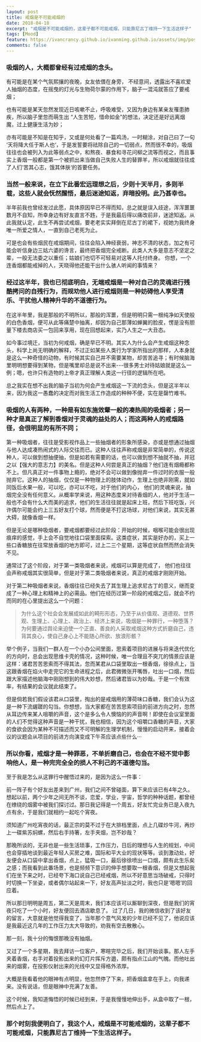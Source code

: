```yaml
---
layout: post
title: 戒烟是不可能戒烟的
date: 2018-04-18
excerpt: "戒烟是不可能戒烟的，这辈子都不可能戒烟，只能靠尼古丁维持一下生活这样子"
tags: [Mood]
feature: https://ivancrancy.github.io/ivanming.github.io/assets/img/post_image/helloword_feature.jpg
comments: false
---
```

### 吸烟的人，大概都曾经有过戒烟的念头。

有可能是在某个气氛熙攘的夜晚，女友依偎在身旁， 不经意间，透露出不喜欢爱人抽烟的态度，在摇曳的灯光与生物荷尔蒙的作用下，脑子一混沌就答应了要戒烟；

也有可能是某天忽然发现近日咳嗽不止，呼吸难受，又因为身边有某亲友罹患肺疾，所以脑子里忽而萌生出 “人生苦短，惜命如金”的想法，决定还是好远离烟魔，过上健康生活为妙；

亦有可能是不知是在知乎，又或是何处看了一篇鸡汤，一时糊涂，对自己曰了一句 ‘天将降大任于斯人也‘，于是发誓要将祛除自己的一切弱点，然而很不幸的，吸烟往往也会被列入为此等弱点之中，和熬夜、暴食和寻花问柳之流等而视之，而且事实上香烟一般都是第一个被抓出来当做自己失败人生的替罪羊，所以戒烟就往往成了人们’苦其心志，饿其体肤‘的首要任务。

### 当然一般来说，在立下此番宏远理想之后，少则十天半月，多则半载，这些人就会怃然醒悟，最后迷途知返，弃暗投明。此乃甚幸也。

半年前我也曾经发过此愿，具体原因早已不得而知，总之就是误入歧途，浑浑噩噩数月不自知，所幸身边有好友直言不韪，于是我最后得以痛改前非，迷途知返。从此我就认定，此生不再尝试戒烟，要老老实实拜倒在尼古丁的裙下，视她为我终身唯一所爱之情人，一直到自己老死为止。

可是也会有些烟民在戒烟期间，往往会陷入神经衰弱，神志不清的状态，加之有可能会听信身边三姑六婆的谗言，最终把香烟完全戒断。此类人大多是意志不坚定之辈，一般无法委之以重任；姑娘们也切不可轻易对这等人托付终身。 你想，一个连香烟都能戒掉的人，天晓得他还能干出什么骇人听闻的事情来？

### 经过这半年，我也已彻底明白，无端戒烟是一种对自己的灵魂进行残酷拷问的自残行为，而规劝他人进行戒烟则是一种妨碍他人享受清乐、干扰他人精神升华的不道德行为。

在这半年里，我是那般的不明所以，那般的浑噩，但是明明只需一根纯净如天使般的白色香烟，便可从此等痛楚中抽离，却因为自己那薄如蝉翼的脸皮，愣是没有胆量下楼去商店买一包回来享用，现在回想起来，实乃人生之一大丑态。

如今事过境迁，当初为何戒烟，确是早已不明。其实人为什么会产生戒烟这种念头，科学上尚无明确的解释，不过正如某些人类行为学家所指出的那样，人本身就是这么一种奇怪的动物，有时候其实自己并不需要某物，却苦苦追寻；有时候脑海里明明想要得到某物，但是嘴里却总是说不出来---很多男士对待姑娘就是这么一例；嗯，也许只有造物的上帝才真正理解人类这一行径的逻辑所在吧。

总之我实在想不出我的脑子当初为何会产生戒烟这一下流的念头，但是这半年以来，因为我这一愚蠢的决定而对我生活工作造成的种种不便，实在是罄竹难书。

### 吸烟的人有两种，一种是有如东施效颦一般的凑热闹的吸烟者；另一种才是真正了解到香烟对于灵魂的益处的人；而这两种人的戒烟路径，会很明显的有所不同；

第一种吸烟者，往往是受影视作品上一些抽烟者的形象所感染，亦或是想通过抽烟与他人达成凑热闹式的人际交往而已。这种人往往声称戒烟是非常简单的，传说这种人，可以做到想抽便抽，但是如若有需要的话，也可以做到想不抽就不抽，并冠之以【强大的意志力】的美名。但是这种人何尝是真正的抽烟？他们连有烟瘾都称不上。但凡真正对一件事物上瘾的，绝对不会可以做到像抛弃一件过时的衣服一般抛弃它。这种人的抽烟，仅仅是一种物理上的肢体动作，生理上也绝非刚需，就如同饭后水果一般，可以吃，亦可以不吃，对于他们的内心， 他们的灵魂来说，抽烟完全没有任何意义。从概率学来说，用这种态度来对待香烟的人，他对于生活一般也不会有什么大而美的追求，他们的生活往往就是起床上班，然后下班吃饭，兴许偶尔可能会约上三五好友打个球，然而便是不打这场球，对他们来说，其实无甚大碍，就像香烟一样。

但是无论是哪种吸烟者，要戒烟都要经过此阶段：开始的时候，咽喉可能会很出现痕痒的感觉，手上会不自觉地往口袋里面探索。这类症状，其实是好办的，买上一些口香糖放在往常放香烟的地方即可，过上二三个星期，这等症状自然而然会消失不见。

通常过了这个阶段，对于第一类吸烟者来说，戒烟可以算是完成了， 他们也往往会声称戒烟其实很简单，但是对于第二类吸烟者来说，真正的戒烟才刚刚开始。

对于第二种吸烟者来说，香烟往往已经失去了其生理上追求尼古丁的意义，继而变成了一种心理上和精神上的必需品。他们在经历过第一阶段的戒烟之后，就会不约而同的在心里提出这么一个问题：

> 为什么这个社会会发展成如此的畸形形态，乃至于从价值观、道德观、世界观、生理上、心理上、政治上、经济上来说，吸烟是一种罪行，一种堕落？为何要通过舆论来迫使一个正直、善良的人采取戒烟这种方式折磨自己，违背其良心，使自己身心上不能随心所欲、放浪形骸？

举个例子，当我们一群人在一个小办公间里面，思索着项目的进展与将来迭代优化的方向时，总会出现思维卡壳的情况，这种时候，唯一合理且不突兀的情景应该是这样：诸君苦苦思索而不得其法，忽而某君从口袋里取出一根香烟，徐徐点上，当这跟香烟在焰火中走完它的生命进程之后，此君微微张开嘴唇，吐出一口烟，然后跟大家描述他脑海中刚刚想到的伟大妙想，然后诸君皆以为妙哉。于是一个有效率，有结果的会议就此结束了。

但是倘若我们假设该君从口袋里，掏出的是戒烟用的薄荷味口香糖，我们会认为这是一种下流龌蹉的勾当。你想想，当大家都在苦苦思索项目的前进方向之时，忽然从耳边传来某人咀嚼的声音，这个是多么令人懊恼的的声音啊！即使在会议室里面的人们不觉得这种声音是一种干扰，我也相信，因为这个咀嚼口香糖的声音，大家的食欲会因为某种不可描述而又不可明解的生理学机制，慢慢的启动开来，接着会议的议题会从项目的前进方向演变成下午茶应该点些什么···

### 所以你看，戒烟才是一种罪恶，不单折磨自己，也会在不经不觉中影响他人，是一种完完全全的损人不利己的不道德勾当。

至于我是怎么从这罪行中醒悟过来的，是因为这么一件事：

前一阵子有个好友出差来到广州，我们之间不曾碰面，算下来应该已有4年之久。想起以前，两个少年之间无所不谈，恋爱，学业，宇宙，哲学的种种话题，都曾经在缭绕的烟雾中被我们探讨过。那日我记得是一个周五，好友忙完业务已是入夜九点有余，于是我们就相约一起吃个宵夜。

须知道广州吃宵夜的话，最正宗的莫不过于在大排档里面，点上几碟炒牛河，再炒上一碟紫苏焖螺，然后右手持箸，左手夹烟，岂不妙哉？

那晚所谈的，无非也是一些生活琐事，工作压力，日后的理想与人生的规划，中间也会穿插地谈到最近年轻人买房之难，国际和平大业的现状等等。谈到激动处，好友便会从口袋中拿出香烟，点上，猛吸一口，最后徐徐喷出一口烟，颇有此生乐矣之感；而我看到此番场景，也是频频下意识的伸手想要取一根香烟，但是又想起我们在坐下来之时，已经夸下海口说自己已经戒烟，所以不好意思当场破戒，只得时时切换一下坐姿，或者偶尔站起来一下，好友高声扯淡之时，我也只是’嗯嗯’的回应着。

所以那日明明是周五，第二天是周末，我们本应该可以厮聊到深夜，但是我们的宵夜只吃了一个小时，好友便回去酒店歇息了。 过了几日，我的微信收到了该好友的留言，大意就是他觉得我变了，当年那个意气风发的少年已经不见了，他说应该是我最近这几年的工作压力太大导致的，劝我有空去散散心。

那一刻，我十分的悔恨那晚没有抽烟。

又过了一个多星期，我去拜访一位客户，寒暄完毕之后，我们开始谈事。那人左手夹着香烟，右手对着投影出来的幻灯片挥斥方遒，颇有指点江山的气魄。而他吐出来的烟雾，在投影仪射出来的光线中又显得格外浓厚。

大概是我看着他的眼神有点明显，他忽然停了下来，把香烟盒拿在手上，向我递来。没有说话，但是眼神中充满了友善。

这个时候，我知道悔悟的时候已经到来，于是我慢慢地伸出手，从盒中取了一根，然后点上了。

### 那个时刻我便明白了，我这个人，戒烟是不可能戒烟的，这辈子都不可能戒烟，只能靠尼古丁维持一下生活这样子。



